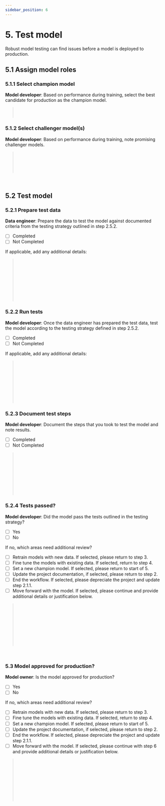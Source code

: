```yaml
---
sidebar_position: 6
---
```


# 5. Test model
Robust model testing can find issues before a model is deployed to production. 

## 5.1 Assign model roles
### 5.1.1 Select champion model
**Model developer**: Based on performance during training, select the best candidate for production as the champion model. 
> </br> 
> </br> 

### 5.1.2 Select challenger model(s)
**Model developer**: Based on performance during training, note promising challenger models. 
> </br> 
> </br> 
> </br> 
> </br> 
</br>

## 5.2 Test model

### 5.2.1 Prepare test data
**Data engineer**: Prepare the data to test the model against documented criteria from the testing strategy outlined in step 2.5.2. 

* [ ] Completed
* [ ] Not Completed

If applicable, add any additional details:

> </br> 
> </br> 
> </br> 
> </br> 
> </br> 
> </br> 
> </br> 
> </br> 

### 5.2.2 Run tests
**Model developer**: Once the data engineer has prepared the test data, test the model according to the testing strategy defined in step 2.5.2.

* [ ] Completed
* [ ] Not Completed

If applicable, add any additional details:

> </br> 
> </br> 
> </br> 
> </br> 
> </br> 
> </br> 
> </br> 
> </br> 

### 5.2.3 Document test steps
**Model developer**: Document the steps that you took to test the model and note results.

* [ ] Completed
* [ ] Not Completed

> </br> 
> </br> 
> </br> 
> </br> 
> </br> 
> </br> 
> </br> 
> </br> 

### 5.2.4 Tests passed?
**Model developer**: Did the model pass the tests outlined in the testing strategy?

* [ ] Yes
* [ ] No

If no, which areas need additional review?

* [ ]  Retrain models with new data. If selected, please return to step 3.
* [ ]  Fine tune the models with existing data. If selected, return to step 4.
* [ ]  Set a new champion model. If selected, please return to start of 5.
* [ ]  Update the project documentation, if selected, please return to step 2.
* [ ]  End the workflow. If selected, please depreciate the project and update step 2.1.1.
* [ ]  Move forward with the model. If selected, please continue and provide additional details or justification below. 

> </br> 
> </br> 
> </br> 
> </br> 
> </br> 
> </br> 
> </br> 
> </br> 
</br>

### 5.3 Model approved for production?
**Model owner**: Is the model approved for production?

* [ ] Yes
* [ ] No

If no, which areas need additional review?

* [ ]  Retrain models with new data. If selected, please return to step 3.
* [ ]  Fine tune the models with existing data. If selected, return to step 4.
* [ ]  Set a new champion model. If selected, please return to start of 5.
* [ ]  Update the project documentation, if selected, please return to step 2.
* [ ]  End the workflow. If selected, please depreciate the project and update step 2.1.1.
* [ ]  Move forward with the model. If selected, please continue with step 6 and provide additional details or justification below. 

> </br> 
> </br> 
> </br> 
> </br> 
> </br> 
> </br> 
> </br> 
> </br> 


